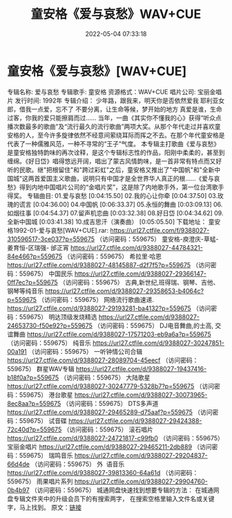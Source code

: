 ﻿---
title: 童安格《爱与哀愁》WAV+CUE
date: 2022-05-04 07:33:18
categories: WAV车载音乐、镜像
tags: 华语中文
---
# 童安格《爱与哀愁》[WAV+CUE]

专辑名称: 爱与哀愁
专辑歌手: 童安格
资源格式：WAV+CUE
唱片公司: 宝丽金唱片
发行时间: 1992年
专辑介绍：
少年路，跟我来，明天你是否依然爱我
耶利亚女郎，借我一点爱，忘不了
不要分离，让生命等候，梦开始的地方
真爱是谁，生命过客，你我的爱只能擦肩而过......
当年，一曲《其实你不懂我的心》获得“听众点播次数最多的歌曲”及“流行最久的流行歌曲”两项大奖。从那个年代走过并喜欢童安格的人，至今许多旋律依然不经意间萦绕耳际而挥之不去。在那个年代童安格是代表了一种儒雅风范，一种不寻常的“王子”气度。
本专辑主打歌曲《爱与哀愁》是童安格独特韵味的再次诠释，是这个专辑标志性的作品，阳刚中柔柔的，甚至到缠绵。《好日岱》唱得悠远开阔，唱出了蒙古风情韵味，是一首非常有特点而又好听的民歌。继"把根留住"和"跨过彩虹"之后，童安格又推出了"中国帆"和"全新中国城"这两首爱国主义歌曲，说明只有中国才是全世界华人真正的根......《爱与哀愁》得到内地中国唱片公司的“金唱片奖”，这是除了内地歌手外，第一位台湾歌手得奖。
专辑曲目:
01.爱与哀愁 [0:04:15.50]
02.我的心让你牵 [0:04:37.50]
03.玫瑰的谎言 [0:04:36.00]
04.中国帆 [0:06:33.37]
05.永恒的舞曲 [0:03:09.13]
06.如烟往事 [0:04:54.37]
07.留声机恋曲 [0:03:32.38]
08.好日岱 [0:04:34.62]
09.全新中国城 [0:03:41.38]
10.成吉思汗（演奏曲） [0:05:05.50]
下载地址：
童安格1992-01-爱与哀愁[WAV+CUE].rar: https://url27.ctfile.com/f/9388027-310596517-3ce037?p=559675
（访问密码：559675）
童安格-庾澄庆-草蜢- 姜育恒-区瑞强- 邰正宵
https://url27.ctfile.com/d/9388027-44784321-84e466?p=559675
（访问密码：559675）
希拉里·哈恩
https://url27.ctfile.com/d/9388027-48145887-d2f7f5?p=559675
（访问密码：559675）
中国民乐
https://url27.ctfile.com/d/9388027-29366147-0ff7ec?p=559675
（访问密码：559675）
古典,新世纪,班得瑞、钢琴、吉他、钢琴等纯音乐
https://url27.ctfile.com/d/9388027-29358653-b4064c?p=559675
（访问密码：559675）
网络流行歌曲速递.
https://url27.ctfile.com/d/9388027-29193281-ba4132?p=559675
（访问密码：559675）
明达顶级发烧精选
https://url27.ctfile.com/d/9388027-24653730-f50e92?p=559675
（访问密码：559675）
DJ电音舞曲,的士高, 交谊舞曲
https://url27.ctfile.com/d/9388027-17571203-eb9a6a?p=559675
（访问密码：559675）
纯音乐
https://url27.ctfile.com/d/9388027-30247851-00a191
（访问密码：559675）
一听钟情公司合辑
https://url27.ctfile.com/d/9388027-28089704-45eecf
（访问密码：559675）
群星WAV专辑
https://url27.ctfile.com/d/9388027-19437416-b18f0a?p=559675
（访问密码：559675）
大陆歌星
https://url27.ctfile.com/d/9388027-30247779-5328b7?p=559675
（访问密码：559675）
港台歌星
https://url27.ctfile.com/d/9388027-30073965-8ec8aa?p=559675
（访问密码：559675）
DTS多声道
https://url27.ctfile.com/d/9388027-29465289-d75aaf?p=559675
（访问密码：559675）
试音碟
https://url27.ctfile.com/d/9388027-29424388-72c40d?p=559675
（访问密码：559675）
滚石唱片
https://url27.ctfile.com/d/9388027-24721817-c99fb0
（访问密码：559675）
宝丽金唱片
https://url27.ctfile.com/d/9388027-29465211-2db889
（访问密码：559675）
瑞鸣音乐
https://url27.ctfile.com/d/9388027-29204837-66d4de
（访问密码：559675）
外  语音乐
https://url27.ctfile.com/d/9388027-39813360-64a61d
（访问密码：559675）
雨果唱片系列
https://url27.ctfile.com/d/9388027-29904760-0b4b97
（访问密码：559675）
城通网盘快速找到想要专辑的方法：
在城通网盘专辑文件夹中的升级会员下的有搜索两字，
在搜索空格里输入文件名或关键字，马上找到。
原文：[链接](https://blog.sina.com.cn/s/blog_1647c7e7601030x1f.html)